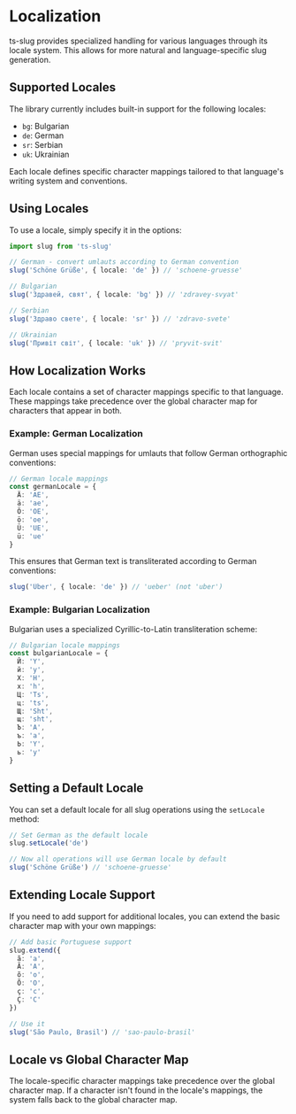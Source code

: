 # Localization

ts-slug provides specialized handling for various languages through its locale system. This allows for more natural and language-specific slug generation.

## Supported Locales

The library currently includes built-in support for the following locales:

- `bg`: Bulgarian
- `de`: German
- `sr`: Serbian
- `uk`: Ukrainian

Each locale defines specific character mappings tailored to that language's writing system and conventions.

## Using Locales

To use a locale, simply specify it in the options:

```ts
import slug from 'ts-slug'

// German - convert umlauts according to German convention
slug('Schöne Grüße', { locale: 'de' }) // 'schoene-gruesse'

// Bulgarian
slug('Здравей, свят', { locale: 'bg' }) // 'zdravey-svyat'

// Serbian
slug('Здраво свете', { locale: 'sr' }) // 'zdravo-svete'

// Ukrainian
slug('Привіт світ', { locale: 'uk' }) // 'pryvit-svit'
```

## How Localization Works

Each locale contains a set of character mappings specific to that language. These mappings take precedence over the global character map for characters that appear in both.

### Example: German Localization

German uses special mappings for umlauts that follow German orthographic conventions:

```ts
// German locale mappings
const germanLocale = {
  Ä: 'AE',
  ä: 'ae',
  Ö: 'OE',
  ö: 'oe',
  Ü: 'UE',
  ü: 'ue'
}
```

This ensures that German text is transliterated according to German conventions:

```ts
slug('Über', { locale: 'de' }) // 'ueber' (not 'uber')
```

### Example: Bulgarian Localization

Bulgarian uses a specialized Cyrillic-to-Latin transliteration scheme:

```ts
// Bulgarian locale mappings
const bulgarianLocale = {
  Й: 'Y',
  й: 'y',
  X: 'H',
  x: 'h',
  Ц: 'Ts',
  ц: 'ts',
  Щ: 'Sht',
  щ: 'sht',
  Ъ: 'A',
  ъ: 'a',
  Ь: 'Y',
  ь: 'y'
}
```

## Setting a Default Locale

You can set a default locale for all slug operations using the `setLocale` method:

```ts
// Set German as the default locale
slug.setLocale('de')

// Now all operations will use German locale by default
slug('Schöne Grüße') // 'schoene-gruesse'
```

## Extending Locale Support

If you need to add support for additional locales, you can extend the basic character map with your own mappings:

```ts
// Add basic Portuguese support
slug.extend({
  ã: 'a',
  Ã: 'A',
  õ: 'o',
  Õ: 'O',
  ç: 'c',
  Ç: 'C'
})

// Use it
slug('São Paulo, Brasil') // 'sao-paulo-brasil'
```

## Locale vs Global Character Map

The locale-specific character mappings take precedence over the global character map. If a character isn't found in the locale's mappings, the system falls back to the global character map.
